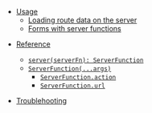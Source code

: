 <title>Router</title>

<ssr>

- [Usage](#usage)
  - [Loading route data on the server](#example)
  - [Forms with server functions](/api/forms/createform#forms-with-server-functions)

</ssr>

- [Reference](#reference)

  - [`server(serverFn): ServerFunction`](#hello-world)
  - [`ServerFunction(...args)`](#form-controller)
    - [`ServerFunction.action`](#form-controller-form)
    - [`ServerFunction.url`](#form-controller-form)

- [Troublehooting](#troublehooting)
